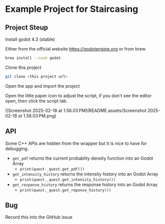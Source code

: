 # Example Project for Staircasing 

## Project Steup

Install godot 4.3 (stable)

Either from the official website https://godotengine.org or from brew 

```zsh
brew install --cask godot 
```

Clone this project 

```zsh
git clone <this project url>
```

Open the app and import the project 

Open the little paper icon to adjust the script, if you don't see the editor open, then click the script tab. 

![Screenshot 2025-02-18 at 1.56.03 PM](README.assets/Screenshot 2025-02-18 at 1.56.03 PM.png)

## API

Some C++ APIs are hidden from the wrapper but it is nice to have for debugging. 

- `get_pdf` returns the current probablity density function into an Godot Array 
  - `print(quest._quest.get_pdf())`
- `get_intensity_history` returns the intensity history into an Godot Array 
  - `print(quest._quest.get_intensity_history())`
- `get_response_history` returns the response history into an Godot Array 
  - `print(quest._quest.get_reponse_history())`

## Bug 

Record this into the GitHub issue 
